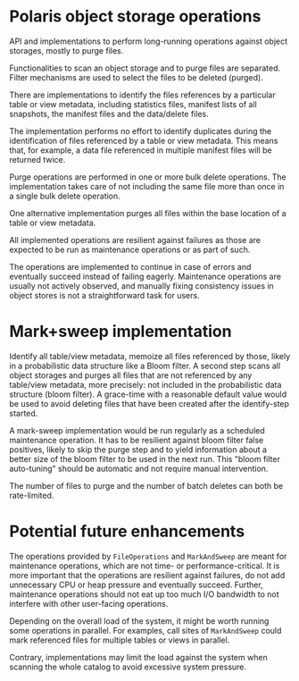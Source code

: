 <!--
  Licensed to the Apache Software Foundation (ASF) under one
  or more contributor license agreements.  See the NOTICE file
  distributed with this work for additional information
  regarding copyright ownership.  The ASF licenses this file
  to you under the Apache License, Version 2.0 (the
  "License"); you may not use this file except in compliance
  with the License.  You may obtain a copy of the License at

   http://www.apache.org/licenses/LICENSE-2.0

  Unless required by applicable law or agreed to in writing,
  software distributed under the License is distributed on an
  "AS IS" BASIS, WITHOUT WARRANTIES OR CONDITIONS OF ANY
  KIND, either express or implied.  See the License for the
  specific language governing permissions and limitations
  under the License.
-->

# Polaris object storage operations

API and implementations to perform long-running operations against object storages, mostly to purge files.

Functionalities to scan an object storage and to purge files are separated. Filter mechanisms are used to
select the files to be deleted (purged).

There are implementations to identify the files references by a particular table or view metadata, including
statistics files, manifest lists of all snapshots, the manifest files and the data/delete files.

The implementation performs no effort to identify duplicates during the identification of files referenced by
a table or view metadata.
This means that, for example, a data file referenced in multiple manifest files will be returned twice.

Purge operations are performed in one or more bulk delete operations. The implementation takes care of not including
the same file more than once in a single bulk delete operation.

One alternative implementation purges all files within the base location of a table or view metadata.

All implemented operations are resilient against failures as those are expected to be run as maintenance
operations or as part of such.

The operations are implemented to continue in case of errors and eventually succeed instead of failing eagerly.
Maintenance operations are usually not actively observed, and manually fixing consistency issues in object
stores is not a straightforward task for users.

# Mark+sweep implementation

Identify all table/view metadata, memoize all files referenced by those, likely in a probabilistic data structure
like a Bloom filter.
A second step scans all object storages and purges all files that are not referenced by any table/view metadata,
more precisely: not included in the probabilistic data structure (bloom filter).
A grace-time with a reasonable default value would be used to avoid deleting files that have been created after
the identify-step started.

A mark-sweep implementation would be run regularly as a scheduled maintenance operation.
It has to be resilient against bloom filter false positives, likely to skip the purge step and to yield information
about a better size of the bloom filter to be used in the next run.
This "bloom filter auto-tuning" should be automatic and not require manual intervention.

The number of files to purge and the number of batch deletes can both be rate-limited.

# Potential future enhancements

The operations provided by `FileOperations` and `MarkAndSweep` are meant for maintenance operations, which are not
time- or performance-critical.
It is more important that the operations are resilient against failures, do not add unnecessary CPU or heap pressure
and eventually succeed.
Further, maintenance operations should not eat up too much I/O bandwidth to not interfere with other user-facing
operations.

Depending on the overall load of the system, it might be worth running some operations in parallel.
For examples, call sites of `MarkAndSweep` could mark referenced files for multiple tables or views in parallel.

Contrary, implementations may limit the load against the system when scanning the whole catalog to avoid excessive
system pressure.
